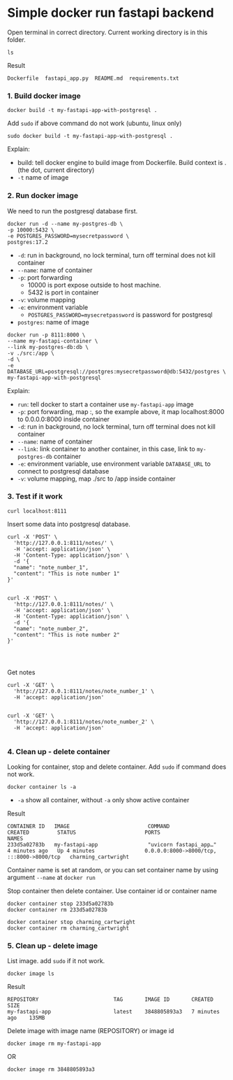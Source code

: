 # Simple docker run fastapi backend

Open terminal in correct directory. Current working directory is in this folder. 

```
ls
```
Result 
```
Dockerfile  fastapi_app.py  README.md  requirements.txt
```

### 1. Build docker image 
```
docker build -t my-fastapi-app-with-postgresql .
```
Add `sudo` if above command do not work (ubuntu, linux only)
```
sudo docker build -t my-fastapi-app-with-postgresql .
```

Explain:

- build: tell docker engine to build image from Dockerfile. Build context is . (the dot, current directory)
- `-t` name of image 

### 2. Run docker image 


We need to run the postgresql database first. 


```
docker run -d --name my-postgres-db \
-p 10000:5432 \
-e POSTGRES_PASSWORD=mysecretpassword \
postgres:17.2
```

- `-d`: run in background, no lock terminal, turn off terminal does not kill container
- `--name`: name of container
- `-p`: port forwarding
    -  10000 is port expose outside to host machine. 
    -  5432 is port in container 
- `-v`: volume mapping
- `-e`: environment variable
    - `POSTGRES_PASSWORD=mysecretpassword` is password for postgresql
- `postgres`: name of image

```
docker run -p 8111:8000 \
--name my-fastapi-container \
--link my-postgres-db:db \
-v ./src:/app \
-d \
-e DATABASE_URL=postgresql://postgres:mysecretpassword@db:5432/postgres \
my-fastapi-app-with-postgresql
```


Explain: 
- `run`: tell docker to start a container use `my-fastapi-app` image 
- `-p`: port forwarding, map <host-pc-port>:<container-port>, so the example above, it map localhost:8000 to 0.0.0.0:8000 inside container
- `-d`: run in background, no lock terminal, turn off terminal does not kill container 
- `--name`: name of container
- `--link`: link container to another container, in this case, link to `my-postgres-db` container
- `-e`: environment variable, use environment variable `DATABASE_URL` to connect to postgresql database
- `-v`: volume mapping, map ./src to /app inside container

### 3. Test if it work 

```
curl localhost:8111
```


Insert some data into postgresql database.

```
curl -X 'POST' \
  'http://127.0.0.1:8111/notes/' \
  -H 'accept: application/json' \
  -H 'Content-Type: application/json' \
  -d '{
  "name": "note_number_1",
  "content": "This is note number 1"
}'


curl -X 'POST' \
  'http://127.0.0.1:8111/notes/' \
  -H 'accept: application/json' \
  -H 'Content-Type: application/json' \
  -d '{
  "name": "note_number_2",
  "content": "This is note number 2"
}'




```


Get notes 
```
curl -X 'GET' \
  'http://127.0.0.1:8111/notes/note_number_1' \
  -H 'accept: application/json'


curl -X 'GET' \
  'http://127.0.0.1:8111/notes/note_number_2' \
  -H 'accept: application/json'


```

### 4. Clean up - delete container

Looking for container, stop and delete container. Add `sudo` if command does not work.

```
docker container ls -a 
```

- `-a` show all container, without `-a` only show active container

Result 
```
CONTAINER ID   IMAGE                         COMMAND                  CREATED         STATUS                      PORTS                                       NAMES
233d5a02783b   my-fastapi-app                "uvicorn fastapi_app…"   4 minutes ago   Up 4 minutes                0.0.0.0:8000->8000/tcp, :::8000->8000/tcp   charming_cartwright
```

Container name is set at random, or you can set container name by using argument `--name` at `docker run`

Stop container then delete container. Use container id or container name 

```
docker container stop 233d5a02783b
docker container rm 233d5a02783b
```

```
docker container stop charming_cartwright
docker container rm charming_cartwright
```

### 5. Clean up - delete image

List image. add `sudo` if it not work. 

```
docker image ls
```
Result
```
REPOSITORY                        TAG       IMAGE ID       CREATED          SIZE
my-fastapi-app                    latest    3848805893a3   7 minutes ago    135MB
```

Delete image with image name (REPOSITORY) or image id
```
docker image rm my-fastapi-app
```
OR
```
docker image rm 3848805893a3
```